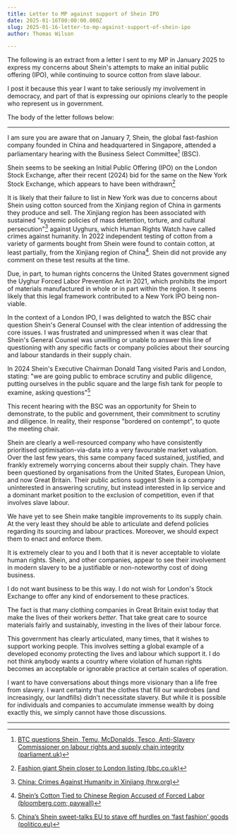 ```yaml
---
title: Letter to MP against support of Shein IPO
date: 2025-01-16T00:00:00.000Z
slug: 2025-01-16-letter-to-mp-against-support-of-shein-ipo
author: Thomas Wilson

---
```


The following is an extract from a letter I sent to my MP in January 2025 to express my concerns about Shein's attempts to make an initial public offering (IPO), while continuing to source cotton from slave labour.

I post it because this year I want to take seriously my involvement in democracy, and part of that is expressing our opinions clearly to the people who 
represent us in government.

The body of the letter follows below:

---

I am sure you are aware that on January 7, Shein, the global fast-fashion company founded in China and headquartered in Singapore, attended a parliamentary hearing with the Business Select Committee[^parliament] (BSC).

[^parliament]: [BTC questions Shein, Temu, McDonalds, Tesco, Anti-Slavery Commissioner on labour rights and supply chain integrity (parliament.uk)](https://committees.parliament.uk/committee/365/business-and-trade-committee/news/204582/btc-questions-shein-temu-mcdonalds-tesco-antislavery-commissioner-on-labour-rights-and-supply-chain-integrity/)

Shein seems to be seeking an Initial Public Offering (IPO) on the London Stock Exchange, after their recent (2024) bid for the same on the New York Stock Exchange, which appears to have been withdrawn[^bbc-ipo] 

[^bbc-ipo]: [Fashion giant Shein closer to London listing (bbc.co.uk)](https://www.bbc.co.uk/news/articles/c9xx8l600z6o)

It is likely that their failure to list in New York was due to concerns about Shein using cotton sourced from the Xinjiang region of China in garments they produce and sell.  The Xinjiang region has been associated with sustained "systemic policies of mass detention, torture, and cultural persecution"[^hrw] against Uyghurs, which Human Rights Watch have called crimes against humanity.  In 2022 independent testing of cotton from a variety of garments bought from Shein were found to contain cotton, at least partially, from the Xinjiang region of China[^bloomberg].  Shein did not provide any comment on these test results at the time.

[^hrw]: [China: Crimes Against Humanity in Xinjiang (hrw.org)](https://www.hrw.org/news/2021/04/19/china-crimes-against-humanity-xinjiang)

[^bloomberg]: [Shein’s Cotton Tied to Chinese Region Accused of Forced Labor (bloomberg.com; paywall)](https://www.bloomberg.com/news/features/2022-11-21/shein-s-cotton-clothes-tied-to-xinjiang-china-region-accused-of-forced-labor)

Due, in part, to human rights concerns the United States government signed the Uyghur Forced Labor Prevention Act in 2021, which  prohibits the import of materials manufactured in whole or in part within the region.  It seems likely that this legal framework contributed to a New York IPO being non-viable.

In the context of a London IPO, I was delighted to watch the BSC chair question Shein's General Counsel with the clear intention of addressing the core issues.  I was frustrated and unimpressed when it was clear that Shein's General Counsel was unwilling or unable to answer this line of questioning with  any specific facts or company policies about their sourcing and labour standards in their supply chain.  

In 2024 Shein's Executive Chairman Donald Tang visited Paris and London, stating: "we are going public to embrace scrutiny and public diligence, putting ourselves in the public square and the large fish tank for people to examine, asking questions"[^politico]

[^politico]: [China’s Shein sweet-talks EU to stave off hurdles on ‘fast fashion’ goods (politico.eu)](https://www.politico.eu/article/china-shein-european-regulation-dumping-forced-labor-pollution-donald-tang-geopolitics/)

This recent hearing with the BSC was an opportunity for Shein to demonstrate, to the public and government, their commitment to scrutiny and diligence.  In reality, their response "bordered on contempt", to quote the meeting chair.

Shein are clearly a well-resourced company who have consistently prioritised optimisation-via-data into a very favourable market valuation.  Over the last few years, this same company faced sustained, justified, and frankly extremely worrying concerns about their supply chain.  They have been questioned by organisations from the United States, European Union, and now Great Britain.  Their public actions suggest Shein is a company uninterested in answering scrutiny, but instead interested in lip service and a dominant market position to the exclusion of competition, even if that involves slave labour.

We have yet to see Shein make tangible improvements to its supply chain.  At the very least they should be able to articulate and defend policies regarding its sourcing and labour practices.  Moreover, we should expect them to enact and enforce them.   

It is extremely clear to you and I both that it is never acceptable to violate human rights.  Shein, and other companies, appear to see their involvement in modern slavery to be a justifiable or non-noteworthy cost of doing business.  

I do not want business to be this way.  I do not wish for London's Stock Exchange to offer any kind of endorsement to these practices.  

The fact is that many clothing companies in Great Britain exist today that make the lives of their workers *better*.  That take great care to source materials fairly and sustainably, investing in the lives of their labour force.  

This government has clearly articulated, many times, that it wishes to support working people.  This involves setting a global example of a developed economy protecting the lives and labour which support it.  I do not think anybody wants a country where violation of human rights becomes an acceptable or ignorable practice at certain scales of operation.  

I want to have conversations about things more visionary than a life free from slavery.  I want certainty that the clothes that fill our wardrobes (and increasingly, our landfills) didn't necessitate slavery.  But while it is possible for individuals and companies to accumulate immense wealth by doing exactly this, we simply cannot have those discussions.

---

